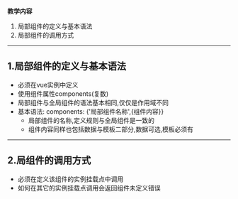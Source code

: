 **教学内容**
1. 局部组件的定义与基本语法
2. 局部组件的调用方式

----------------------------------------------------------

1.局部组件的定义与基本语法
---------------------
- 必须在vue实例中定义
- 使用组件属性components(复数)
- 局部组件与全局组件的语法基本相同,仅仅是作用域不同
- 基本语法: components: {'局部组件名称',{组件内容}}
    + 局部组件的名称,定义规则与全局组件是一致的
    + 组件内容同样也包括数据与模板二部分,数据可选,模板必须有
    
 ----------------------------------------------------------
 
 2.局组件的调用方式 
 ---------------
 - 必须在定义该组件的实例挂载点中调用
 - 如何在其它的实例挂载点调用会返回组件未定义错误
